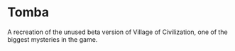 # Tomba
A recreation of the unused beta version of Village of Civilization, one of the biggest mysteries in the game.

